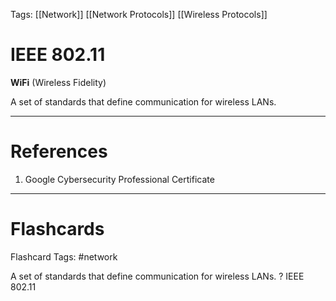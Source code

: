 Tags: [[Network]] [[Network Protocols]] [[Wireless Protocols]]
# IEEE 802.11

**WiFi** (Wireless Fidelity)

A set of standards that define communication for wireless LANs.

---
# References

1. Google Cybersecurity Professional Certificate

---
# Flashcards

Flashcard Tags: #network 

A set of standards that define communication for wireless LANs.
?
IEEE 802.11